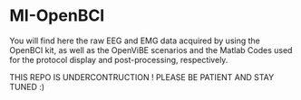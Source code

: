 # MI-OpenBCI
You will find here the raw EEG and EMG data acquired by using the OpenBCI kit, as well as the  OpenViBE scenarios and the Matlab Codes used for the protocol display and post-processing, respectively.

THIS REPO IS UNDERCONTRUCTION ! PLEASE BE PATIENT AND STAY TUNED :)
